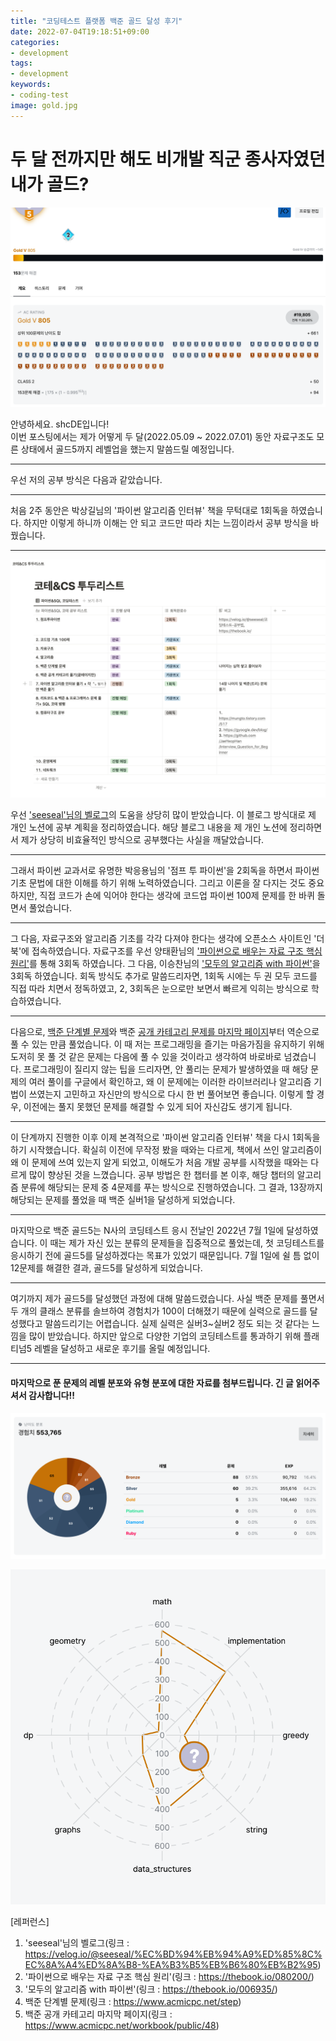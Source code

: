 ```yaml
---
title: "코딩테스트 플랫폼 백준 골드 달성 후기"
date: 2022-07-04T19:18:51+09:00
categories:
- development
tags:
- development
keywords:
- coding-test
image: gold.jpg
---
```


# 두 달 전까지만 해도 비개발 직군 종사자였던 내가 골드?


![백준인증](https://github.com/shcDE/pictures/blob/main/images_for_blog/%E1%84%80%E1%85%A9%E1%86%AF%E1%84%83%E1%85%B3%E1%84%8B%E1%85%B5%E1%86%AB%E1%84%8C%E1%85%B3%E1%86%BC%E1%84%89%E1%85%A3%E1%86%BA.png?raw=true)


안녕하세요. shcDE입니다!  
이번 포스팅에서는 제가 어떻게 두 달(2022.05.09 ~ 2022.07.01) 동안 자료구조도 모른 상태에서 골드5까지 레벨업을 했는지 말씀드릴 예정입니다.
_________________________________________________________________________________________________________________________________________________________________________


우선 저의 공부 방식은 다음과 같았습니다.
_________________________________________________________________________________________________________________________________________________________________________


처음 2주 동안은 박상길님의 '파이썬 알고리즘 인터뷰' 책을 무턱대로 1회독을 하였습니다. 하지만 이렇게 하니까 이해는 안 되고 코드만 따라 치는 느낌이라서 공부 방식을 바꿨습니다.
_________________________________________________________________________________________________________________________________________________________________________


![노션인증](https://github.com/shcDE/pictures/blob/main/images_for_blog/%E1%84%82%E1%85%A9%E1%84%89%E1%85%A7%E1%86%AB%E1%84%80%E1%85%A9%E1%86%BC%E1%84%87%E1%85%AE%E1%84%8B%E1%85%B5%E1%86%AB%E1%84%8C%E1%85%B3%E1%86%BC.png?raw=true)


우선 ['seeseal'님의 벨로그](https://velog.io/@seeseal/%EC%BD%94%EB%94%A9%ED%85%8C%EC%8A%A4%ED%8A%B8-%EA%B3%B5%EB%B6%80%EB%B2%95)의 도움을 상당히 많이 받았습니다. 이 블로그 방식대로 제 개인 노션에 공부 계획을 정리하였습니다. 해당 블로그 내용을 제 개인 노션에 정리하면서 제가 상당히 비효율적인 방식으로 공부했다는 사실을 깨달았습니다.
_________________________________________________________________________________________________________________________________________________________________________


그래서 파이썬 교과서로 유명한 박응용님의 '점프 투 파이썬'을 2회독을 하면서 파이썬 기초 문법에 대한 이해를 하기 위해 노력하였습니다. 그리고 이론을 잘 다지는 것도 중요하지만, 직접 코드가 손에 익어야 한다는 생각에 코드업 파이썬 100제 문제를 한 바퀴 돌면서 풀었습니다.
_________________________________________________________________________________________________________________________________________________________________________


그 다음, 자료구조와 알고리즘 기초를 각각 다져야 한다는 생각에 오픈소스 사이트인 '더 북'에 접속하였습니다. 자료구조를 우선 양태환님의 ['파이썬으로 배우는 자료 구조 핵심 원리'](https://thebook.io/080200/)를 통해 3회독 하였습니다. 그 다음, 이승찬님의 ['모두의 알고리즘 with 파이썬'](https://thebook.io/006935/)을 3회독 하였습니다. 회독 방식도 추가로 말씀드리자면, 1회독 시에는 두 권 모두 코드를 직접 따라 치면서 정독하였고, 2, 3회독은 눈으로만 보면서 빠르게 익히는 방식으로 학습하였습니다.
_________________________________________________________________________________________________________________________________________________________________________


다음으로, [백준 단계별 문제](https://www.acmicpc.net/step)와 백준 [공개 카테고리 문제를 마지막 페이지](https://www.acmicpc.net/workbook/public/48)부터 역순으로 풀 수 있는 만큼 풀었습니다. 이 때 저는 프로그래밍을 즐기는 마음가짐을 유지하기 위해 도저히 못 풀 것 같은 문제는 다음에 풀 수 있을 것이라고 생각하여 바로바로 넘겼습니다. 프로그래밍이 질리지 않는 팁을 드리자면, 안 풀리는 문제가 발생하였을 때 해당 문제의 여러 풀이를 구글에서 확인하고, 왜 이 문제에는 이러한 라이브러리나 알고리즘 기법이 쓰였는지 고민하고 자신만의 방식으로 다시 한 번 풀어보면 좋습니다. 이렇게 할 경우, 이전에는 풀지 못했던 문제를 해결할 수 있게 되어 자신감도 생기게 됩니다.
_________________________________________________________________________________________________________________________________________________________________________


이 단계까지 진행한 이후 이제 본격적으로 '파이썬 알고리즘 인터뷰' 책을 다시 1회독을 하기 시작했습니다. 확실히 이전에 무작정 봤을 때와는 다르게, 책에서 쓰인 알고리즘이 왜 이 문제에 쓰여 있는지 알게 되었고, 이해도가 처음 개발 공부를 시작했을 때와는 다르게 많이 향상된 것을 느꼈습니다. 공부 방법은 한 챕터를 본 이후, 해당 챕터의 알고리즘 분류에 해당되는 문제 중 4문제를 푸는 방식으로 진행하였습니다. 그 결과, 13장까지 해당되는 문제를 풀었을 때 백준 실버1을 달성하게 되었습니다.
_________________________________________________________________________________________________________________________________________________________________________


마지막으로 백준 골드5는 N사의 코딩테스트 응시 전날인 2022년 7월 1일에 달성하였습니다. 이 때는 제가 자신 있는 분류의 문제들을 집중적으로 풀었는데, 첫 코딩테스트를 응시하기 전에 골드5를 달성하겠다는 목표가 있었기 때문입니다. 7월 1일에 쉴 틈 없이 12문제를 해결한 결과, 골드5를 달성하게 되었습니다.
_________________________________________________________________________________________________________________________________________________________________________


여기까지 제가 골드5를 달성했던 과정에 대해 말씀드렸습니다. 사실 백준 문제를 풀면서 두 개의 클래스 분류를 솔브하여 경험치가 100이 더해졌기 때문에 실력으로 골드를 달성했다고 말씀드리기는 어렵습니다. 실제 실력은 실버3~실버2 정도 되는 것 같다는 느낌을 많이 받았습니다. 하지만 앞으로 다양한 기업의 코딩테스트를 통과하기 위해 플래티넘5 레벨을 달성하고 새로운 후기를 올릴 예정입니다.
_________________________________________________________________________________________________________________________________________________________________________


#### 마지막으로 푼 문제의 레벨 분포와 유형 분포에 대한 자료를 첨부드립니다. 긴 글 읽어주셔서 감사합니다!!


![레벨](https://github.com/shcDE/pictures/blob/main/images_for_blog/%E1%84%91%E1%85%AE%E1%86%AB_%E1%84%86%E1%85%AE%E1%86%AB%E1%84%8C%E1%85%A6_%E1%84%85%E1%85%A6%E1%84%87%E1%85%A6%E1%86%AF.png?raw=true)

![유형](https://github.com/shcDE/pictures/blob/main/images_for_blog/%E1%84%91%E1%85%AE%E1%86%AB_%E1%84%86%E1%85%AE%E1%86%AB%E1%84%8C%E1%85%A6_%E1%84%8B%E1%85%B2%E1%84%92%E1%85%A7%E1%86%BC.png?raw=true)

[레퍼런스]  
1. 'seeseal'님의 벨로그(링크 : <https://velog.io/@seeseal/%EC%BD%94%EB%94%A9%ED%85%8C%EC%8A%A4%ED%8A%B8-%EA%B3%B5%EB%B6%80%EB%B2%95>)  
2. '파이썬으로 배우는 자료 구조 핵심 원리'(링크 : <https://thebook.io/080200/>)  
3. '모두의 알고리즘 with 파이썬'(링크 : <https://thebook.io/006935/>)  
4. 백준 단계별 문제(링크 : <https://www.acmicpc.net/step>)  
5. 백준 공개 카테고리 마지막 페이지(링크 : <https://www.acmicpc.net/workbook/public/48>)